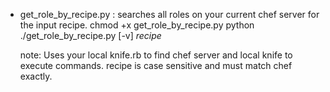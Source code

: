 - get_role_by_recipe.py : searches all roles on your current chef server for the input recipe.
	chmod +x get_role_by_recipe.py
	python ./get_role_by_recipe.py [-v] *recipe*
	
	note: Uses your local knife.rb to find chef server and local knife to execute commands. recipe is case sensitive and must match chef exactly.
